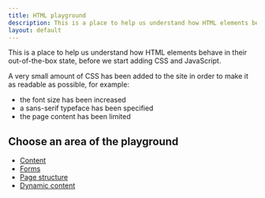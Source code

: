 ```yaml
---
title: HTML playground
description: This is a place to help us understand how HTML elements behave in their out-of-the-box state, before we start adding CSS and JavaScript.
layout: default
---
```


This is a place to help us understand how HTML elements behave in their out-of-the-box state, before we start adding CSS and JavaScript.

A very small amount of CSS has been added to the site in order to make it as readable as possible, for example:

- the font size has been increased
- a sans-serif typeface has been specified
- the page content has been limited

<nav aria-label="On page">

## Choose an area of the playground

- [Content](/content/)
- [Forms](/forms/)
- [Page structure](/structure/)
- [Dynamic content](/dynamic/)

</nav>

